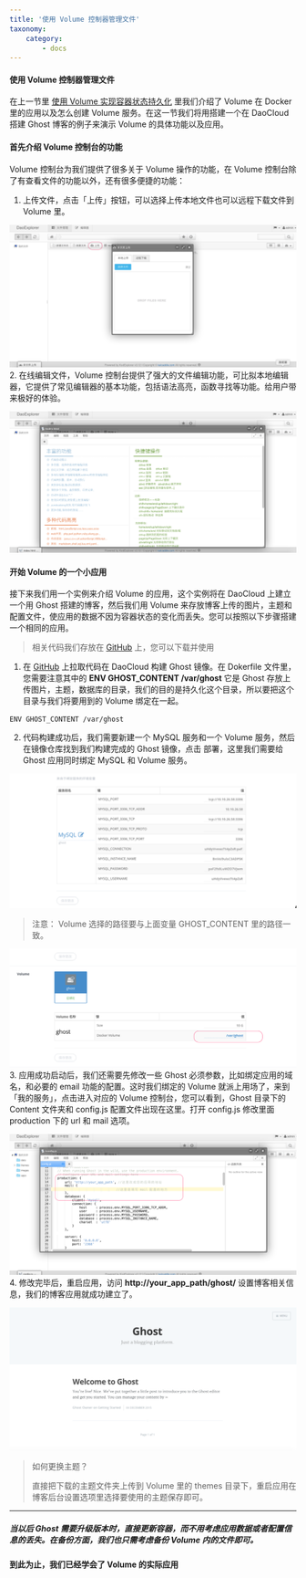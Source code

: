 ```yaml
---
title: '使用 Volume 控制器管理文件'
taxonomy:
    category:
        - docs
---
```

#### 使用 Volume 控制器管理文件
在上一节里 [使用 Volume 实现容器状态持久化](../08.use-volume) 里我们介绍了 Volume 在 Docker 里的应用以及怎么创建 Volume 服务。在这一节我们将用搭建一个在 DaoCloud 搭建 Ghost 博客的例子来演示 Volume 的具体功能以及应用。
#### 首先介绍 Volume 控制台的功能
Volume 控制台为我们提供了很多关于 Volume 操作的功能，在 Volume 控制台除了有查看文件的功能以外，还有很多便捷的功能：
1. 上传文件，点击「上传」按钮，可以选择上传本地文件也可以远程下载文件到 Volume 里。

  ![](image_1.png)
2. 在线编辑文件，Volume 控制台提供了强大的文件编辑功能，可比拟本地编辑器，它提供了常见编辑器的基本功能，包括语法高亮，函数寻找等功能。给用户带来极好的体验。

  ![](image_2.png)

#### 开始 Volume 的一个小应用
接下来我们用一个实例来介绍 Volume 的应用，这个实例将在 DaoCloud 上建立一个用 Ghost 搭建的博客，然后我们用 Volume 来存放博客上传的图片，主题和配置文件，使应用的数据不因为容器状态的变化而丢失。您可以按照以下步骤搭建一个相同的应用。
> 相关代码我们存放在 [GitHub](https://github.com/yxwzaxns/ghost.git) 上，您可以下载并使用

1. 在 [GitHub](https://github.com/yxwzaxns/ghost.git) 上拉取代码在 DaoCloud 构建 Ghost 镜像。在 Dokerfile 文件里，您需要注意其中的 **ENV GHOST_CONTENT /var/ghost** 它是 Ghost 存放上传图片，主题，数据库的目录，我们的目的是持久化这个目录，所以要把这个目录与我们将要用到的 Volume 绑定在一起。

  ```
  ENV GHOST_CONTENT /var/ghost
  ```
2. 代码构建成功后，我们需要新建一个 MySQL 服务和一个 Volume 服务，然后在镜像仓库找到我们构建完成的 Ghost 镜像，点击 部署，这里我们需要给 Ghost 应用同时绑定 MySQL 和 Volume 服务。

  ![](image_5.png)

  > 注意： Volume 选择的路径要与上面变量 GHOST_CONTENT 里的路径一致。

  ![](image_6.png)
3. 应用成功启动后，我们还需要先修改一些 Ghost 必须参数，比如绑定应用的域名，和必要的 email 功能的配置。这时我们绑定的 Volume 就派上用场了，来到「我的服务」，点击进入对应的 Volume 控制台，您可以看到，Ghost 目录下的 Content 文件夹和 config.js 配置文件出现在这里。打开 config.js 修改里面 production 下的 url 和 mail 选项。

  ![](image_4.png)
4. 修改完毕后，重启应用，访问 **http://your_app_path/ghost/** 设置博客相关信息，我们的博客应用就成功建立了。

  ![](image_7.png)
  > 如何更换主题？
  >  
  > 直接把下载的主题文件夹上传到 Volume 里的 themes 目录下，重启应用在博客后台设置选项里选择要使用的主题保存即可。

***

##### 当以后 Ghost 需要升级版本时，直接更新容器，而不用考虑应用数据或者配置信息的丢失。在备份方面，我们也只需考虑备份 Volume 内的文件即可。
#### 到此为止，我们已经学会了 Volume 的实际应用
